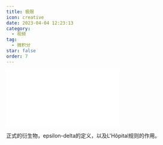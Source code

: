 ```yaml
---
title: 极限
icon: creative
date: 2023-04-04 12:23:13
category:
  - 视频
tag:
  - 微积分
star: false
order: 7
---
```



<div class="video-container">
  <iframe src="//player.bilibili.com/player.html?aid=909596812&bvid=BV1jM4y1m7VH&cid=1082407174&page=1" scrolling="no" border="0" frameborder="no" framespacing="0" allowfullscreen="true"> </iframe>
</div>

正式的衍生物，epsilon-delta的定义，以及L'Hôpital规则的作用。
